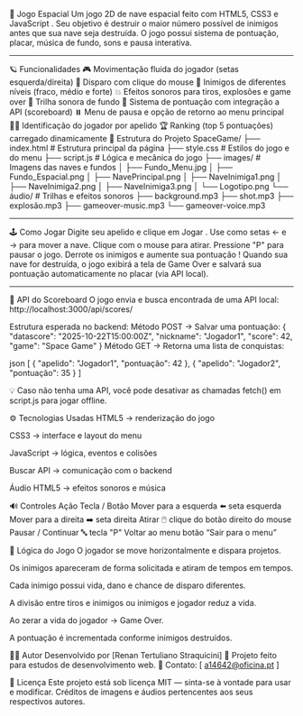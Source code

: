 🚀 Jogo Espacial
Um jogo 2D de nave espacial feito com HTML5, CSS3 e JavaScript .
Seu objetivo é destruir o maior número possível de inimigos antes que sua nave seja destruída.
O jogo possui sistema de pontuação, placar, música de fundo, sons e pausa interativa.

---

🪐 Funcionalidades
🎮 Movimentação fluida do jogador (setas esquerda/direita)
🔫 Disparo com clique do mouse
👾 Inimigos de diferentes níveis (fraco, médio e forte)
💥 Efeitos sonoros para tiros, explosões e game over
🎵 Trilha sonora de fundo
💾 Sistema de pontuação com integração a API (scoreboard)
⏸️ Menu de pausa e opção de retorno ao menu principal
🧑‍🚀 Identificação do jogador por apelido
🏆 Ranking (top 5 pontuações) carregado dinamicamente
🧩 Estrutura do Projeto
SpaceGame/ ├── index.html # Estrutura principal da página ├── style.css # Estilos do jogo e do menu ├── script.js # Lógica e mecânica do jogo ├── images/ # Imagens das naves e fundos │ ├── Fundo_Menu.jpg │ ├── Fundo_Espacial.png │ ├── NavePrincipal.png │ ├── NaveInimiga1.png │ ├── NaveInimiga2.png │ ├── NaveInimiga3.png │ └── Logotipo.png └── áudio/ # Trilhas e efeitos sonoros ├── background.mp3 ├── shot.mp3 ├── explosão.mp3 ├── gameover-music.mp3 └── gameover-voice.mp3

---

🕹️ Como Jogar
Digite seu apelido e clique em Jogar .
Use como setas ← e → para mover a nave.
Clique com o mouse para atirar.
Pressione "P" para pausar o jogo.
Derrote os inimigos e aumente sua pontuação !
Quando sua nave for destruída, o jogo exibirá a tela de Game Over
e salvará sua pontuação automaticamente no placar (via API local).

---

💾 API do Scoreboard
O jogo envia e busca encontrada de uma API local:
http://localhost:3000/api/scores/

Estrutura esperada no backend:
Método POST → Salvar uma pontuação:
{
  "datascore": "2025-10-22T15:00:00Z",
  "nickname": "Jogador1",
  "score": 42,
  "game": "Space Game"
}
Método GET → Retorna uma lista de conquistas:

json [ { "apelido": "Jogador1", "pontuação": 42 }, { "apelido": "Jogador2", "pontuação": 35 } ]

💡 Caso não tenha uma API, você pode desativar as chamadas fetch() em script.js para jogar offline.

⚙️ Tecnologias Usadas HTML5 → renderização do jogo

CSS3 → interface e layout do menu

JavaScript → lógica, eventos e colisões

Buscar API → comunicação com o backend

Áudio HTML5 → efeitos sonoros e música

🔊 Controles Ação Tecla / Botão Mover para a esquerda ⬅️ seta esquerda Mover para a direita ➡️ seta direita Atirar 🖱️ clique do botão direito do mouse Pausar / Continuar 🔤 tecla "P" Voltar ao menu botão “Sair para o menu”

🧠 Lógica do Jogo O jogador se move horizontalmente e dispara projetos.

Os inimigos apareceram de forma solicitada e atiram de tempos em tempos.

Cada inimigo possui vida, dano e chance de disparo diferentes.

A divisão entre tiros e inimigos ou inimigos e jogador reduz a vida.

Ao zerar a vida do jogador → Game Over.

A pontuação é incrementada conforme inimigos destruídos.

🧑‍💻 Autor Desenvolvido por [Renan Tertuliano Straquicini] 💬 Projeto feito para estudos de desenvolvimento web. 📧 Contato: [ a14642@oficina.pt ]

🏁 Licença Este projeto está sob licença MIT — sinta-se à vontade para usar e modificar. Créditos de imagens e áudios pertencentes aos seus respectivos autores.
